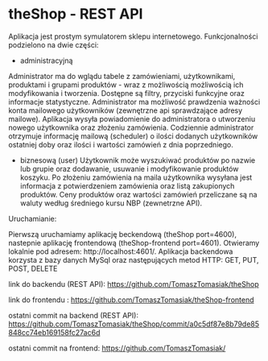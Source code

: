 

# theShop - REST API
Aplikacja jest prostym symulatorem sklepu internetowego. Funkcjonalności podzielono na dwie części:

- administracyjną

Administrator ma do wglądu tabele z zamówieniami, użytkownikami, produktami i grupami produktów - wraz z możliwością możliwością ich modyfikowania i tworzenia.
Dostępne są filtry, przyciski funkcyjne oraz informacje statystyczne.
Administrator ma możliwość prawdzenia ważności konta mailowego użytkowników (zewnętrzne api sprawdzające adresy mailowe).
Aplikacja wysyła powiadomienie do administratora o utworzeniu nowego użytkownika oraz złożeniu zamówienia.
Codziennie administrator otrzymuje informację mailową (scheduler) o ilości dodanych użytkowników ostatniej doby oraz ilości i wartości zamówień z dnia poprzedniego.

- biznesową (user)
Użytkownik może wyszukiwać produktów po nazwie lub grupie oraz dodawanie, usuwanie i modyfikowanie produktów koszyku.
Po złożeniu zamówienia na maila użytkownika wysyłana jest informacja z potwierdzeniem zamówienia oraz listą zakupionych produktów.
Ceny produktów oraz wartości zamówień przeliczane są na waluty według średniego kursu NBP (zewnetrzne API).

Uruchamianie:

Pierwszą uruchamiamy aplikację beckendową (theShop port=4600), nastepnie aplikację frontendową (theShop-frontend port=4601).
Otwieramy lokalnie pod adresem: http://localhost:4601/.
Aplikacja backendowa korzysta z bazy danych MySql oraz następujących metod HTTP: GET, PUT, POST, DELETE

link do backendu (REST API): https://github.com/TomaszTomasiak/theShop

link do frontendu : https://github.com/TomaszTomasiak/theShop-frontend

ostatni commit na backend (REST API): https://github.com/TomaszTomasiak/theShop/commit/a0c5df87e8b79de85848cc74eb169158fc27ac6d

ostatni commit na frontend: https://github.com/TomaszTomasiak/
